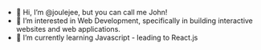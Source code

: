 - 👋 Hi, I’m @joulejee, but you can call me John!
- 👀 I’m interested in Web Development, specifically in building interactive websites and web applications.
- 🌱 I’m currently learning Javascript - leading to React.js



<!---
joulejee/joulejee is a ✨ special ✨ repository because its `README.md` (this file) appears on your GitHub profile.
You can click the Preview link to take a look at your changes.
--->
